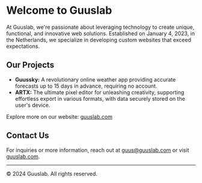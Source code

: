 # Welcome to Guuslab

At Guuslab, we're passionate about leveraging technology to create unique, functional, and innovative web solutions. Established on January 4, 2023, in the Netherlands, we specialize in developing custom websites that exceed expectations.

## Our Projects

- **Guussky:** A revolutionary online weather app providing accurate forecasts up to 15 days in advance, requiring no account.
- **ARTX:** The ultimate pixel editor for unleashing creativity, supporting effortless export in various formats, with data securely stored on the user's device.

Explore more on our website: [guuslab.com](http://guuslab.com)

## Contact Us

For inquiries or more information, reach out at guus@guuslab.com or visit [guuslab.com](http://guuslab.com).

---

© 2024 Guuslab. All rights reserved.
